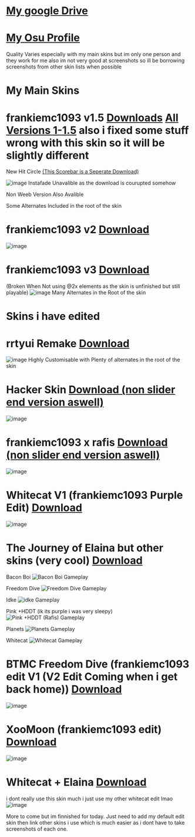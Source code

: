 # [My google Drive](https://drive.google.com/drive/folders/1ekRWLnVyYvitC5rauGxj23_P5Yi3B32-)
# [My Osu Profile](https://osu.ppy.sh/users/16083340)
Quality Varies especially with my main skins but im only one person and they work for me also im not very good at screenshots so ill be borrowing screenshots from other skin lists when possible

# My Main Skins
# frankiemc1093 v1.5 [Downloads](https://drive.google.com/drive/u/0/folders/1T1EpLRKYwOXufhaqSjeMmd3NJADQ2Hge) [All Versions 1-1.5](https://drive.google.com/drive/u/0/folders/1YVwn7imt80GSZkNeQhJ8B_N7os745Uvk) also i fixed some stuff wrong with this skin so it will be slightly different

New Hit Circle [(This Scorebar is a Seperate Download)](https://drive.google.com/drive/u/0/folders/11jYanPIhtsl3r5OFp-Q-H0SS90LVoj_B)

![image](https://github.com/user-attachments/assets/f0c0f1ee-876d-485c-a5bb-22cfe4d26c9d)
Instafade Unavalible as the download is courupted somehow

Non Weeb Version Also Avalible

Some Alternates Included in the root of the skin

# frankiemc1093 v2 [Download](https://drive.google.com/drive/u/0/folders/1IVpTr6ePd4HwmREXAl7dHiOGiqcG7tov)
![image](https://github.com/user-attachments/assets/03da6ea8-42d6-492c-9e1a-97f6e27d9ded)

# frankiemc1093 v3 [Download](https://drive.google.com/drive/u/0/folders/1KXwlcTCdpvpLh0bGAZm4n52ZZNl55UD4)
(Broken When Not using @2x elements as the skin is unfinished but still playable)
![image](https://github.com/user-attachments/assets/d57cdcc0-3abc-4f93-b871-4e18901bfd11)
Many Alternates in the Root of the skin

# Skins i have edited 
# rrtyui Remake [Download](https://drive.google.com/file/d/11Wa6REGe7Cj7BkSU46vN82bPTSrMoWus/view?usp=drive_link)
![image](https://github.com/user-attachments/assets/f40213db-3dcc-4245-887c-c9243fe2343e)
Highly Customisable with Plenty of alternates in the root of the skin

# Hacker Skin [Download (non slider end version aswell)](https://drive.google.com/drive/u/0/folders/1YZ3UUxKLzSKnE53b7kvYrJkRpAoSPlfU)
![image](https://github.com/user-attachments/assets/0c51ff84-f4d6-44eb-8fa3-57e6dc94cdae)

# frankiemc1093 x rafis [Download (non slider end version aswell)](https://drive.google.com/drive/u/0/folders/1bFEMwsfbRkcyp04KR3KlSx1AZmZyutG0)
![image](https://github.com/user-attachments/assets/398e14a5-f9b2-4871-a2fc-6a8c25c84ad9)

# Whitecat V1 (frankiemc1093 Purple Edit) [Download](https://drive.google.com/drive/u/0/folders/1GXtyKp8W_HuY_0hJL48YBo89UAMwxrAL)
![image](https://github.com/user-attachments/assets/715a9c0a-a578-4e00-9431-84eb3bbe092e)

# The Journey of Elaina but other skins (very cool) [Download](https://drive.google.com/drive/u/0/folders/1h-dYn736KY_9XNC5oq2Os3QEFFom0dTM)

Bacon Boi
![Bacon Boi Gameplay](https://github.com/user-attachments/assets/acf04d53-2e89-4db1-ba7b-3671d7c37408)

Freedom Dive
![Freedom Dive Gameplay](https://github.com/user-attachments/assets/e4afbbb0-86bb-49ef-9b40-b98f67f70413)

Idke
![idke Gameplay](https://github.com/user-attachments/assets/05f3cd7e-cf86-4304-8c15-291674848727)


Pink +HDDT (ik its purple i was very sleepy)
![Pink +HDDT (Rafis) Gameplay](https://github.com/user-attachments/assets/6e75f9f1-1747-4c29-a630-3900bc283663)

Planets
![Planets Gameplay](https://github.com/user-attachments/assets/2e209845-c646-4a46-a655-8731da5e0385)

Whitecat
![Whitecat Gameplay](https://github.com/user-attachments/assets/3555ae24-6c29-4017-a9cd-78ce660a2520)

# BTMC Freedom Dive (frankiemc1093 edit V1 (V2 Edit Coming when i get back home)) [Download](https://drive.google.com/file/d/1KLZloc8UdS6flyqNUH79_CqqqwB3DcEK/view?usp=sharing)
![image](https://github.com/user-attachments/assets/a3ce6f53-d9b5-447a-bbce-4cb547b88a14)

# XooMoon (frankiemc1093 edit) [Download](https://drive.google.com/file/d/1_f7RbCXebI3MIovsXV__GKiQnRiy_y1i/view?usp=sharing)
![image](https://github.com/user-attachments/assets/f70aabc6-ca29-4fcd-ad21-1d3a0cf537a7)

# Whitecat + Elaina [Download](https://drive.google.com/file/d/1TrtL-UZojm2j0J02VqRZkAo7YPSDvNky/view?usp=sharing)
i dont really use this skin much i just use my other whitecat edit lmao
![image](https://github.com/user-attachments/assets/e48a4f80-a89a-40f6-b420-f953a35de807)

More to come but im finnished for today. Just need to add my default edit skin then link other skins i use which is much easier as i dont have to take screenshots of each one.







